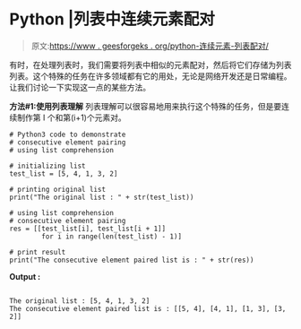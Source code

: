 # Python |列表中连续元素配对

> 原文:[https://www . geesforgeks . org/python-连续元素-列表配对/](https://www.geeksforgeeks.org/python-consecutive-elements-pairing-in-list/)

有时，在处理列表时，我们需要将列表中相似的元素配对，然后将它们存储为列表列表。这个特殊的任务在许多领域都有它的用处，无论是网络开发还是日常编程。让我们讨论一下实现这一点的某些方法。

**方法#1:使用列表理解**
列表理解可以很容易地用来执行这个特殊的任务，但是要连续制作第 I 个和第(i+1)个元素对。

```
# Python3 code to demonstrate
# consecutive element pairing 
# using list comprehension

# initializing list
test_list = [5, 4, 1, 3, 2]

# printing original list
print("The original list : " + str(test_list))

# using list comprehension
# consecutive element pairing 
res = [[test_list[i], test_list[i + 1]]
        for i in range(len(test_list) - 1)]

# print result
print("The consecutive element paired list is : " + str(res))
```

**Output :**

```

The original list : [5, 4, 1, 3, 2]
The consecutive element paired list is : [[5, 4], [4, 1], [1, 3], [3, 2]]

```